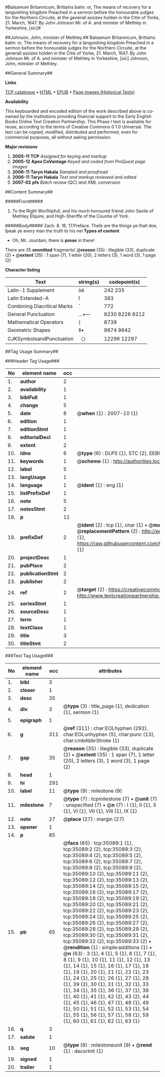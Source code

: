 #Balsamum Britannicum, Brittains balm: or, The means of recovery for a languishing kingdom Preached in a sermon before the honourable judges for the Northern Circuite, at the generall assizes holden in the Citie of Yorke, 21. March, 1647. By John Johnson Mr. of A. and minister of Methley in Yorkeshire, [sic]#

##Johnson, John, minister of Methley.##
Balsamum Britannicum, Brittains balm: or, The means of recovery for a languishing kingdom Preached in a sermon before the honourable judges for the Northern Circuite, at the generall assizes holden in the Citie of Yorke, 21. March, 1647. By John Johnson Mr. of A. and minister of Methley in Yorkeshire, [sic]
Johnson, John, minister of Methley.

##General Summary##

**Links**

[TCP catalogue](http://www.ota.ox.ac.uk/tcp/)  • 
[HTML](http://tei.it.ox.ac.uk/tcp/Texts-HTML/free/A46/A46909.html)  • 
[EPUB](http://tei.it.ox.ac.uk/tcp/Texts-EPUB/free/A46/A46909.epub) • 
[Page images (Historical Texts)](https://data.historicaltexts.jisc.ac.uk/view?pubId=eebo-99830636e&pageId=eebo-99830636e-35089-1)

**Availability**

This keyboarded and encoded edition of the
	       work described above is co-owned by the institutions
	       providing financial support to the Early English Books
	       Online Text Creation Partnership. This Phase I text is
	       available for reuse, according to the terms of Creative
	       Commons 0 1.0 Universal. The text can be copied,
	       modified, distributed and performed, even for
	       commercial purposes, all without asking permission.

**Major revisions**

1. __2005-11__ __TCP__ *Assigned for keying and markup*
1. __2005-12__ __Apex CoVantage__ *Keyed and coded from ProQuest page images*
1. __2006-11__ __Taryn Hakala__ *Sampled and proofread*
1. __2006-11__ __Taryn Hakala__ *Text and markup reviewed and edited*
1. __2007-02__ __pfs__ *Batch review (QC) and XML conversion*

##Content Summary##

#####Front#####

1. To the Right Worſhipfull, and his much honoured friend John Savile of Methley Eſquire, and High-Sheriffe of the Countie of York.

#####Body#####
Zach. 8. 16, 17.Preface.  Theſe are the things ye ſhall doe, ſpeak ye every man the truth to his nei
**Types of content**

  * Oh, Mr. Jourdain, there is **prose** in there!

There are 35 **ommitted** fragments! 
 @__reason__ (35) : illegible (33), duplicate (2)  •  @__extent__ (35) : 1 span (7), 1 letter (20), 2 letters (3), 1 word (3), 1 page (2)

**Character listing**


|Text|string(s)|codepoint(s)|
|---|---|---|
|Latin-1 Supplement|òë|242 235|
|Latin Extended-A|ſ|383|
|Combining             Diacritical Marks|̄|772|
|General Punctuation|…•—|8230 8226 8212|
|Mathematical Operators|∣|8739|
|Geometric Shapes|◊▪|9674 9642|
|CJKSymbolsandPunctuation|〈〉|12296 12297|

##Tag Usage Summary##

###Header Tag Usage###

|No|element name|occ|attributes|
|---|---|---|---|
|1.|__author__|2||
|2.|__availability__|1||
|3.|__biblFull__|1||
|4.|__change__|5||
|5.|__date__|8| @__when__ (1) : 2007-10 (1)|
|6.|__edition__|1||
|7.|__editionStmt__|1||
|8.|__editorialDecl__|1||
|9.|__extent__|2||
|10.|__idno__|6| @__type__ (6) : DLPS (1), STC (2), EEBO-CITATION (1), PROQUEST (1), VID (1)|
|11.|__keywords__|1| @__scheme__ (1) : http://authorities.loc.gov/ (1)|
|12.|__label__|5||
|13.|__langUsage__|1||
|14.|__language__|1| @__ident__ (1) : eng (1)|
|15.|__listPrefixDef__|1||
|16.|__note__|5||
|17.|__notesStmt__|2||
|18.|__p__|11||
|19.|__prefixDef__|2| @__ident__ (2) : tcp (1), char (1)  •  @__matchPattern__ (2) : ([0-9\-]+):([0-9IVX]+) (1), (.+) (1)  •  @__replacementPattern__ (2) : http://eebo.chadwyck.com/downloadtiff?vid=$1&page=$2 (1), https://raw.githubusercontent.com/textcreationpartnership/Texts/master/tcpchars.xml#$1 (1)|
|20.|__projectDesc__|1||
|21.|__pubPlace__|2||
|22.|__publicationStmt__|2||
|23.|__publisher__|2||
|24.|__ref__|2| @__target__ (2) : https://creativecommons.org/publicdomain/zero/1.0/ (1), http://www.textcreationpartnership.org/docs/. (1)|
|25.|__seriesStmt__|1||
|26.|__sourceDesc__|1||
|27.|__term__|1||
|28.|__textClass__|1||
|29.|__title__|3||
|30.|__titleStmt__|2||


###Text Tag Usage###

|No|element name|occ|attributes|
|---|---|---|---|
|1.|__bibl__|3||
|2.|__closer__|1||
|3.|__desc__|35||
|4.|__div__|3| @__type__ (3) : title_page (1), dedication (1), sermon (1)|
|5.|__epigraph__|1||
|6.|__g__|311| @__ref__ (311) : char:EOLhyphen (292), char:EOLunhyphen (5), char:punc (13), char:cmbAbbrStroke (1)|
|7.|__gap__|35| @__reason__ (35) : illegible (33), duplicate (2)  •  @__extent__ (35) : 1 span (7), 1 letter (20), 2 letters (3), 1 word (3), 1 page (2)|
|8.|__head__|1||
|9.|__hi__|291||
|10.|__label__|11| @__type__ (9) : milestone (9)|
|11.|__milestone__|7| @__type__ (7) : tcpmilestone (7)  •  @__unit__ (7) : unspecified (7)  •  @__n__ (7) : I (1), II (1), 3 (1), VI (1), VII (1), VIII (1), IX (1)|
|12.|__note__|27| @__place__ (27) : margin (27)|
|13.|__opener__|1||
|14.|__p__|85||
|15.|__pb__|65| @__facs__ (65) : tcp:35089:1 (1), tcp:35089:2 (2), tcp:35089:3 (2), tcp:35089:4 (2), tcp:35089:5 (2), tcp:35089:6 (2), tcp:35089:7 (2), tcp:35089:8 (2), tcp:35089:9 (2), tcp:35089:10 (2), tcp:35089:11 (2), tcp:35089:12 (2), tcp:35089:13 (2), tcp:35089:14 (2), tcp:35089:15 (2), tcp:35089:16 (2), tcp:35089:17 (2), tcp:35089:18 (2), tcp:35089:19 (2), tcp:35089:20 (2), tcp:35089:21 (2), tcp:35089:22 (2), tcp:35089:23 (2), tcp:35089:24 (2), tcp:35089:25 (2), tcp:35089:26 (2), tcp:35089:27 (2), tcp:35089:28 (2), tcp:35089:29 (2), tcp:35089:30 (2), tcp:35089:31 (2), tcp:35089:32 (2), tcp:35089:33 (2)  •  @__rendition__ (1) : simple:additions (1)  •  @__n__ (63) : 3 (1), 4 (1), 5 (1), 6 (1), 7 (1), 8 (1), 9 (1), 10 (1), 11 (1), 12 (1), 13 (1), 14 (1), 15 (1), 16 (1), 17 (1), 18 (1), 19 (1), 20 (1), 21 (1), 22 (1), 23 (1), 24 (1), 25 (1), 26 (1), 27 (1), 28 (1), 39 (2), 30 (1), 31 (1), 32 (1), 33 (1), 34 (1), 35 (1), 36 (1), 37 (1), 38 (1), 40 (1), 41 (1), 42 (2), 43 (2), 44 (1), 45 (1), 46 (1), 47 (1), 48 (1), 49 (1), 50 (1), 51 (1), 52 (1), 53 (1), 54 (1), 55 (1), 56 (1), 57 (1), 58 (1), 59 (1), 60 (1), 61 (1), 62 (1), 63 (1)|
|16.|__q__|3||
|17.|__salute__|1||
|18.|__seg__|10| @__type__ (9) : milestoneunit (9)  •  @__rend__ (1) : decorInit (1)|
|19.|__signed__|1||
|20.|__trailer__|1||
